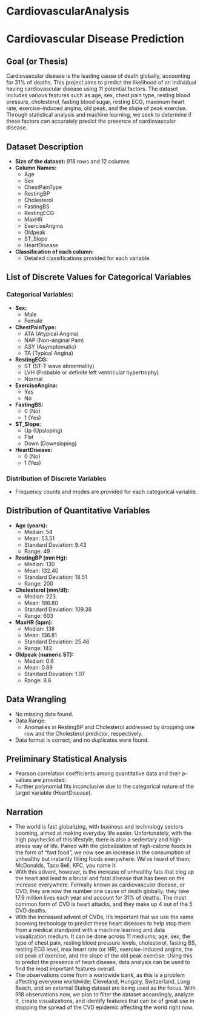 # CardiovascularAnalysis
# Cardiovascular Disease Prediction

## Goal (or Thesis)

Cardiovascular disease is the leading cause of death globally, accounting for 31% of deaths. This project aims to predict the likelihood of an individual having cardiovascular disease using 11 potential factors. The dataset includes various features such as age, sex, chest pain type, resting blood pressure, cholesterol, fasting blood sugar, resting ECG, maximum heart rate, exercise-induced angina, old peak, and the slope of peak exercise. Through statistical analysis and machine learning, we seek to determine if these factors can accurately predict the presence of cardiovascular disease.

## Dataset Description

- **Size of the dataset:** 918 rows and 12 columns
- **Column Names:**
  - Age
  - Sex
  - ChestPainType
  - RestingBP
  - Cholesterol
  - FastingBS
  - RestingECG
  - MaxHR
  - ExerciseAngina
  - Oldpeak
  - ST_Slope
  - HeartDisease
- **Classification of each column:**
  - Detailed classifications provided for each variable.

## List of Discrete Values for Categorical Variables

### Categorical Variables:
- **Sex:**
  - Male
  - Female
- **ChestPainType:**
  - ATA (Atypical Angina)
  - NAP (Non-anginal Pain)
  - ASY (Asymptomatic)
  - TA (Typical Angina)
- **RestingECG:**
  - ST (ST-T wave abnormality)
  - LVH (Probable or definite left ventricular hypertrophy)
  - Normal
- **ExerciseAngina:**
  - Yes
  - No
- **FastingBS:**
  - 0 (No)
  - 1 (Yes)
- **ST_Slope:**
  - Up (Upsloping)
  - Flat
  - Down (Downsloping)
- **HeartDisease:**
  - 0 (No)
  - 1 (Yes)

### Distribution of Discrete Variables
- Frequency counts and modes are provided for each categorical variable.

## Distribution of Quantitative Variables

- **Age (years):**
  - Median: 54
  - Mean: 53.51
  - Standard Deviation: 9.43
  - Range: 49
- **RestingBP (mm Hg):**
  - Median: 130
  - Mean: 132.40
  - Standard Deviation: 18.51
  - Range: 200
- **Cholesterol (mm/dl):**
  - Median: 223
  - Mean: 198.80
  - Standard Deviation: 109.38
  - Range: 603
- **MaxHR (bpm):**
  - Median: 138
  - Mean: 136.81
  - Standard Deviation: 25.46
  - Range: 142
- **Oldpeak (numeric ST):**
  - Median: 0.6
  - Mean: 0.89
  - Standard Deviation: 1.07
  - Range: 8.8

## Data Wrangling

- No missing data found.
- Data Range:
  - Anomalies in RestingBP and Cholesterol addressed by dropping one row and the Cholesterol predictor, respectively.
- Data format is correct, and no duplicates were found.

## Preliminary Statistical Analysis

- Pearson correlation coefficients among quantitative data and their p-values are provided.
- Further polynomial fits inconclusive due to the categorical nature of the target variable (HeartDisease).

## Narration
- The world is fast globalizing, with business and technology sectors booming, aimed
at making everyday life easier. Unfortunately, with the high paychecks of this
lifestyle, there is also a sedentary and high-stress way of life. Paired with the
globalization of high-calorie foods in the form of “fast food”, we now see an increase
in the consumption of unhealthy but instantly filling foods everywhere. We’ve heard
of them; McDonalds, Taco Bell, KFC, you name it.
- With this advent, however, is the increase of unhealthy fats that clog up the heart and
lead to a brutal and fatal disease that has been on the increase everywhere. Formally
known as cardiovascular disease, or CVD, they are now the number one cause of
death globally; they take 17.9 million lives each year and account for 31% of deaths.
The most common form of CVD is heart attacks, and they make up 4 out of the 5
CVD deaths.
- With the increased advent of CVDs, it’s important that we use the same booming
technology to predict these heart diseases to help stop them from a medical
standpoint with a machine learning and data visualization medium. It can be done
across 11 mediums; age, sex, the type of chest pain, resting blood pressure levels,
cholesterol, fasting BS, resting ECG level, max heart rate (or HR), exercise-induced
angina, the old peak of exercise, and the slope of the old peak exercise. Using this to
predict the presence of heart disease, data analysis can be used to find the most
important features overall.
- The observations come from a worldwide bank, as this is a problem affecting
everyone worldwide; Cleveland, Hungary, Switzerland, Long Beach, and an external
Stalog dataset are being used as the focus. With 918 observations now, we plan to
filter the dataset accordingly, analyze it, create visualizations, and identify features
that can be of great use in stopping the spread of the CVD epidemic affecting the
world right now.
